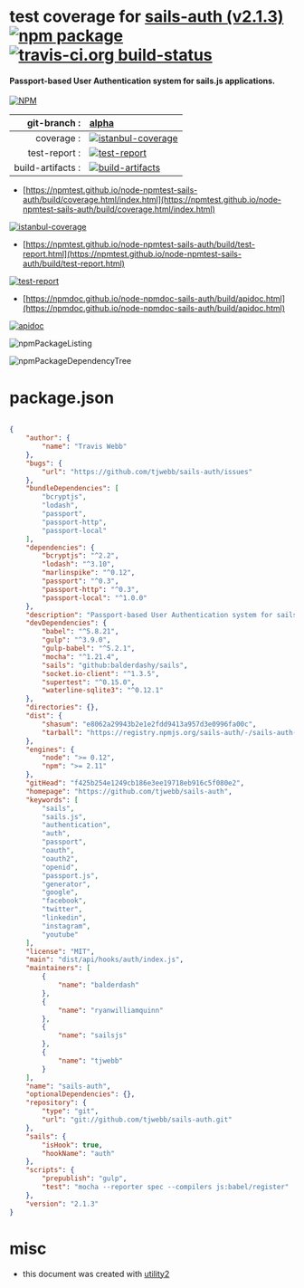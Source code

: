 # test coverage for  [sails-auth (v2.1.3)](https://github.com/tjwebb/sails-auth)  [![npm package](https://img.shields.io/npm/v/npmtest-sails-auth.svg?style=flat-square)](https://www.npmjs.org/package/npmtest-sails-auth) [![travis-ci.org build-status](https://api.travis-ci.org/npmtest/node-npmtest-sails-auth.svg)](https://travis-ci.org/npmtest/node-npmtest-sails-auth)
#### Passport-based User Authentication system for sails.js applications.

[![NPM](https://nodei.co/npm/sails-auth.png?downloads=true&downloadRank=true&stars=true)](https://www.npmjs.com/package/sails-auth)

| git-branch : | [alpha](https://github.com/npmtest/node-npmtest-sails-auth/tree/alpha)|
|--:|:--|
| coverage : | [![istanbul-coverage](https://npmtest.github.io/node-npmtest-sails-auth/build/coverage.badge.svg)](https://npmtest.github.io/node-npmtest-sails-auth/build/coverage.html/index.html)|
| test-report : | [![test-report](https://npmtest.github.io/node-npmtest-sails-auth/build/test-report.badge.svg)](https://npmtest.github.io/node-npmtest-sails-auth/build/test-report.html)|
| build-artifacts : | [![build-artifacts](https://npmtest.github.io/node-npmtest-sails-auth/glyphicons_144_folder_open.png)](https://github.com/npmtest/node-npmtest-sails-auth/tree/gh-pages/build)|

- [https://npmtest.github.io/node-npmtest-sails-auth/build/coverage.html/index.html](https://npmtest.github.io/node-npmtest-sails-auth/build/coverage.html/index.html)

[![istanbul-coverage](https://npmtest.github.io/node-npmtest-sails-auth/build/screenCapture.buildCi.browser.%252Ftmp%252Fbuild%252Fcoverage.lib.html.png)](https://npmtest.github.io/node-npmtest-sails-auth/build/coverage.html/index.html)

- [https://npmtest.github.io/node-npmtest-sails-auth/build/test-report.html](https://npmtest.github.io/node-npmtest-sails-auth/build/test-report.html)

[![test-report](https://npmtest.github.io/node-npmtest-sails-auth/build/screenCapture.buildCi.browser.%252Ftmp%252Fbuild%252Ftest-report.html.png)](https://npmtest.github.io/node-npmtest-sails-auth/build/test-report.html)

- [https://npmdoc.github.io/node-npmdoc-sails-auth/build/apidoc.html](https://npmdoc.github.io/node-npmdoc-sails-auth/build/apidoc.html)

[![apidoc](https://npmdoc.github.io/node-npmdoc-sails-auth/build/screenCapture.buildCi.browser.%252Ftmp%252Fbuild%252Fapidoc.html.png)](https://npmdoc.github.io/node-npmdoc-sails-auth/build/apidoc.html)

![npmPackageListing](https://npmtest.github.io/node-npmtest-sails-auth/build/screenCapture.npmPackageListing.svg)

![npmPackageDependencyTree](https://npmtest.github.io/node-npmtest-sails-auth/build/screenCapture.npmPackageDependencyTree.svg)



# package.json

```json

{
    "author": {
        "name": "Travis Webb"
    },
    "bugs": {
        "url": "https://github.com/tjwebb/sails-auth/issues"
    },
    "bundleDependencies": [
        "bcryptjs",
        "lodash",
        "passport",
        "passport-http",
        "passport-local"
    ],
    "dependencies": {
        "bcryptjs": "^2.2",
        "lodash": "^3.10",
        "marlinspike": "^0.12",
        "passport": "^0.3",
        "passport-http": "^0.3",
        "passport-local": "^1.0.0"
    },
    "description": "Passport-based User Authentication system for sails.js applications.",
    "devDependencies": {
        "babel": "^5.8.21",
        "gulp": "^3.9.0",
        "gulp-babel": "^5.2.1",
        "mocha": "^1.21.4",
        "sails": "github:balderdashy/sails",
        "socket.io-client": "^1.3.5",
        "supertest": "^0.15.0",
        "waterline-sqlite3": "^0.12.1"
    },
    "directories": {},
    "dist": {
        "shasum": "e8062a29943b2e1e2fdd9413a957d3e0996fa00c",
        "tarball": "https://registry.npmjs.org/sails-auth/-/sails-auth-2.1.3.tgz"
    },
    "engines": {
        "node": ">= 0.12",
        "npm": ">= 2.11"
    },
    "gitHead": "f425b254e1249cb186e3ee19718eb916c5f080e2",
    "homepage": "https://github.com/tjwebb/sails-auth",
    "keywords": [
        "sails",
        "sails.js",
        "authentication",
        "auth",
        "passport",
        "oauth",
        "oauth2",
        "openid",
        "passport.js",
        "generator",
        "google",
        "facebook",
        "twitter",
        "linkedin",
        "instagram",
        "youtube"
    ],
    "license": "MIT",
    "main": "dist/api/hooks/auth/index.js",
    "maintainers": [
        {
            "name": "balderdash"
        },
        {
            "name": "ryanwilliamquinn"
        },
        {
            "name": "sailsjs"
        },
        {
            "name": "tjwebb"
        }
    ],
    "name": "sails-auth",
    "optionalDependencies": {},
    "repository": {
        "type": "git",
        "url": "git://github.com/tjwebb/sails-auth.git"
    },
    "sails": {
        "isHook": true,
        "hookName": "auth"
    },
    "scripts": {
        "prepublish": "gulp",
        "test": "mocha --reporter spec --compilers js:babel/register"
    },
    "version": "2.1.3"
}
```



# misc
- this document was created with [utility2](https://github.com/kaizhu256/node-utility2)
